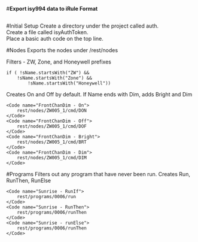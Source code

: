 #**Export isy994 data to iRule Format**
##
#Initial Setup
Create a directory under the project called auth.  
Create a file called isyAuthToken.   
Place a basic auth code on the top line.  

#Nodes
Exports the nodes under /rest/nodes

Filters - ZW, Zone, and Honeywell prefixes

    if ( !sName.startsWith("ZW") &&
        !sName.startsWith("Zone") &&
            !sName.startsWith("Honeywell")) 
            
Creates On and Off by default.  If Name ends with Dim, adds Bright and Dim

	<Code name="FrontChanDim - On">
	    rest/nodes/ZW005_1/cmd/DON
	</Code>
	<Code name="FrontChanDim - Off">
	    rest/nodes/ZW005_1/cmd/DOF
	</Code>
	<Code name="FrontChanDim - Bright">
	    rest/nodes/ZW005_1/cmd/BRT
	</Code>
	<Code name="FrontChanDim - Dim">
	    rest/nodes/ZW005_1/cmd/DIM
	</Code>

#Programs
Filters out any program that have never been run.  Creates Run, RunThen, RunElse

	<Code name="Sunrise - RunIf">
	    rest/programs/0006/run
	</Code>
	<Code name="Sunrise - RunThen">
	    rest/programs/0006/runThen
	</Code>
	<Code name="Sunrise - runElse">
	    rest/programs/0006/runThen
	</Code>
	

